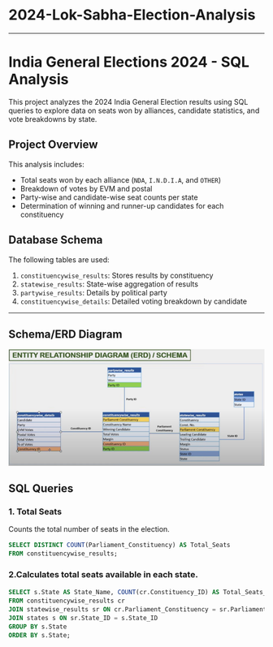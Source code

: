# 2024-Lok-Sabha-Election-Analysis
---

# India General Elections 2024 - SQL Analysis

This project analyzes the 2024 India General Election results using SQL queries to explore data on seats won by alliances, candidate statistics, and vote breakdowns by state.

## Project Overview

This analysis includes:
- Total seats won by each alliance (`NDA`, `I.N.D.I.A`, and `OTHER`)
- Breakdown of votes by EVM and postal
- Party-wise and candidate-wise seat counts per state
- Determination of winning and runner-up candidates for each constituency

## Database Schema

The following tables are used:
1. `constituencywise_results`: Stores results by constituency
2. `statewise_results`: State-wise aggregation of results
3. `partywise_results`: Details by political party
4. `constituencywise_details`: Detailed voting breakdown by candidate

---

## Schema/ERD Diagram
![Alt text](https://github.com/prakyath21/2024-Lok-Sabha-Election-Analysis/blob/main/images/Entity%20relationship.png?raw=true)


## SQL Queries

### 1. Total Seats
Counts the total number of seats in the election.

```sql
SELECT DISTINCT COUNT(Parliament_Constituency) AS Total_Seats
FROM constituencywise_results;
```


### 2.Calculates total seats available in each state.
``` sql
SELECT s.State AS State_Name, COUNT(cr.Constituency_ID) AS Total_Seats_Available
FROM constituencywise_results cr
JOIN statewise_results sr ON cr.Parliament_Constituency = sr.Parliament_Constituency
JOIN states s ON sr.State_ID = s.State_ID
GROUP BY s.State
ORDER BY s.State;
```
### 
